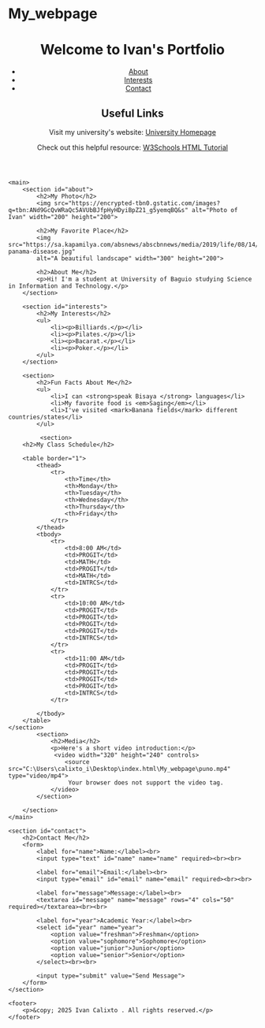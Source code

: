 # My_webpage

<!DOCTYPE html>
<html lang="en">
    <meta charset="UTF-8">
    <meta name="viewport" content="width=device-width, initial-scale=1.0">
    <title>My First Webpage</title>
</head>
<body>
    <header>
        <h1>Welcome to Ivan's Portfolio</h1>
        <nav>
            <ul>
                <li><a href="#about">About</a></li>
                <li><a href="#interests">Interests</a></li>
                <li><a href="#contact">Contact</a></li>
            </ul>
        </nav>
        <nav>
            <h2>Useful Links</h2>
            <p>Visit my university's website: <a href="https://www.ubaguio.edu">University Homepage</a></p>
            <p>Check out this helpful resource: <a href="https://www.w3schools.com/html/" target="_blank">W3Schools HTML Tutorial</a></p>
        </nav>
    </header>

    <main>
        <section id="about">
            <h2>My Photo</h2>
            <img src="https://encrypted-tbn0.gstatic.com/images?q=tbn:ANd9GcQvWRaQc5AVUbBJfpHyHDyiBpZ21_g5yemqBQ&s" alt="Photo of Ivan" width="200" height="200">
            
            <h2>My Favorite Place</h2>
            <img src="https://sa.kapamilya.com/absnews/abscbnnews/media/2019/life/08/14/20190814-panama-disease.jpg" 
            alt="A beautiful landscape" width="300" height="200">

            <h2>About Me</h2>
            <p>Hi! I'm a student at University of Baguio studying Science in Information and Technology.</p>
        </section>

        <section id="interests">
            <h2>My Interests</h2>
            <ul>
                <li><p>Billiards.</p></li>
                <li><p>Pilates.</p></li>
                <li><p>Bacarat.</p></li>
                <li><p>Poker.</p></li>
            </ul>    
        </section>

        <section>
            <h2>Fun Facts About Me</h2>
            <ul>
                <li>I can <strong>speak Bisaya </strong> languages</li>
                <li>My favorite food is <em>Saging</em></li>
                <li>I've visited <mark>Banana fields</mark> different countries/states</li>
            </ul>

             <section>
        <h2>My Class Schedule</h2>
        
        <table border="1">
            <thead>
                <tr>
                    <th>Time</th>
                    <th>Monday</th>
                    <th>Tuesday</th>
                    <th>Wednesday</th>
                    <th>Thursday</th>
                    <th>Friday</th>
                </tr>
            </thead>
            <tbody>
                <tr>
                    <td>8:00 AM</td>
                    <td>PROGIT</td>
                    <td>MATH</td>
                    <td>PROGIT</td>
                    <td>MATH</td>
                    <td>INTRCS</td>
                </tr>
                <tr>
                    <td>10:00 AM</td>
                    <td>PROGIT</td>
                    <td>PROGIT</td>
                    <td>PROGIT</td>
                    <td>PROGIT</td>
                    <td>INTRCS</td>
                </tr>
                <tr>
                    <td>11:00 AM</td>
                    <td>PROGIT</td>
                    <td>PROGIT</td>
                    <td>PROGIT</td>
                    <td>PROGIT</td>
                    <td>INTRCS</td>
                </tr>
                
            </tbody>
        </table>
    </section>
            <section>
                <h2>Media</h2>
                <p>Here's a short video introduction:</p>
                 <video width="320" height="240" controls>
                    <source src="C:\Users\calixto_i\Desktop\index.html\My_webpage\puno.mp4" type="video/mp4">
                     Your browser does not support the video tag.
                </video>
            </section>

        </section>
    </main>
</body>
    
    <section id="contact">
        <h2>Contact Me</h2>
        <form>
            <label for="name">Name:</label><br>
            <input type="text" id="name" name="name" required><br><br>
            
            <label for="email">Email:</label><br>
            <input type="email" id="email" name="email" required><br><br>
            
            <label for="message">Message:</label><br>
            <textarea id="message" name="message" rows="4" cols="50" required></textarea><br><br>
            
            <label for="year">Academic Year:</label><br>
            <select id="year" name="year">
                <option value="freshman">Freshman</option>
                <option value="sophomore">Sophomore</option>
                <option value="junior">Junior</option>
                <option value="senior">Senior</option>
            </select><br><br>
            
            <input type="submit" value="Send Message">
        </form>
    </section>
    
    <footer>
        <p>&copy; 2025 Ivan Calixto . All rights reserved.</p>
    </footer>
    